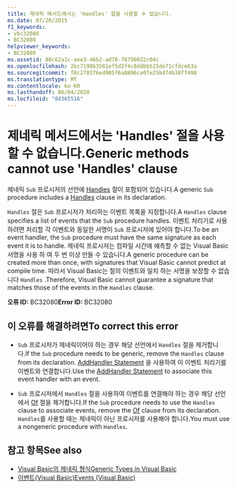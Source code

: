 ```yaml
---
title: 제네릭 메서드에서는 'Handles' 절을 사용할 수 없습니다.
ms.date: 07/20/2015
f1_keywords:
- vbc32080
- BC32080
helpviewer_keywords:
- BC32080
ms.assetid: 88c62a1c-aee3-46b2-ad78-76790022c04c
ms.openlocfilehash: 2bc7198b3581ef5d2f4c8ddbb525de71cfdce63a
ms.sourcegitcommit: f8c270376ed905f6a8896ce0fe25b4f4b38ff498
ms.translationtype: MT
ms.contentlocale: ko-KR
ms.lasthandoff: 06/04/2020
ms.locfileid: "84365516"
---
```

# <a name="generic-methods-cannot-use-handles-clause"></a><span data-ttu-id="96d7a-102">제네릭 메서드에서는 'Handles' 절을 사용할 수 없습니다.</span><span class="sxs-lookup"><span data-stu-id="96d7a-102">Generic methods cannot use 'Handles' clause</span></span>
<span data-ttu-id="96d7a-103">제네릭 `Sub` 프로시저의 선언에 [Handles](../language-reference/statements/handles-clause.md) 절이 포함되어 있습니다.</span><span class="sxs-lookup"><span data-stu-id="96d7a-103">A generic `Sub` procedure includes a [Handles](../language-reference/statements/handles-clause.md) clause in its declaration.</span></span>  
  
 <span data-ttu-id="96d7a-104">`Handles` 절은 `Sub` 프로시저가 처리하는 이벤트 목록을 지정합니다.</span><span class="sxs-lookup"><span data-stu-id="96d7a-104">A `Handles` clause specifies a list of events that the `Sub` procedure handles.</span></span> <span data-ttu-id="96d7a-105">이벤트 처리기로 사용하려면 처리할 각 이벤트와 동일한 서명이 `Sub` 프로시저에 있어야 합니다.</span><span class="sxs-lookup"><span data-stu-id="96d7a-105">To be an event handler, the `Sub` procedure must have the same signature as each event it is to handle.</span></span> <span data-ttu-id="96d7a-106">제네릭 프로시저는 컴파일 시간에 예측할 수 없는 Visual Basic 서명을 사용 하 여 두 번 이상 만들 수 있습니다.</span><span class="sxs-lookup"><span data-stu-id="96d7a-106">A generic procedure can be created more than once, with signatures that Visual Basic cannot predict at compile time.</span></span> <span data-ttu-id="96d7a-107">따라서 Visual Basic는 절의 이벤트와 일치 하는 서명을 보장할 수 없습니다 `Handles` .</span><span class="sxs-lookup"><span data-stu-id="96d7a-107">Therefore, Visual Basic cannot guarantee a signature that matches those of the events in the `Handles` clause.</span></span>  
  
 <span data-ttu-id="96d7a-108">**오류 ID:** BC32080</span><span class="sxs-lookup"><span data-stu-id="96d7a-108">**Error ID:** BC32080</span></span>  
  
## <a name="to-correct-this-error"></a><span data-ttu-id="96d7a-109">이 오류를 해결하려면</span><span class="sxs-lookup"><span data-stu-id="96d7a-109">To correct this error</span></span>  
  
- <span data-ttu-id="96d7a-110">`Sub` 프로시저가 제네릭이어야 하는 경우 해당 선언에서 `Handles` 절을 제거합니다.</span><span class="sxs-lookup"><span data-stu-id="96d7a-110">If the `Sub` procedure needs to be generic, remove the `Handles` clause from its declaration.</span></span> <span data-ttu-id="96d7a-111">[AddHandler Statement](../language-reference/statements/addhandler-statement.md) 을 사용하여 이 이벤트 처리기를 이벤트와 연결합니다.</span><span class="sxs-lookup"><span data-stu-id="96d7a-111">Use the [AddHandler Statement](../language-reference/statements/addhandler-statement.md) to associate this event handler with an event.</span></span>  
  
- <span data-ttu-id="96d7a-112">`Sub` 프로시저에서 `Handles` 절을 사용하여 이벤트를 연결해야 하는 경우 해당 선언에서 [Of](../language-reference/statements/of-clause.md) 절을 제거합니다.</span><span class="sxs-lookup"><span data-stu-id="96d7a-112">If the `Sub` procedure needs to use the `Handles` clause to associate events, remove the [Of](../language-reference/statements/of-clause.md) clause from its declaration.</span></span> <span data-ttu-id="96d7a-113">`Handles`를 사용할 때는 제네릭이 아닌 프로시저를 사용해야 합니다.</span><span class="sxs-lookup"><span data-stu-id="96d7a-113">You must use a nongeneric procedure with `Handles`.</span></span>  
  
## <a name="see-also"></a><span data-ttu-id="96d7a-114">참고 항목</span><span class="sxs-lookup"><span data-stu-id="96d7a-114">See also</span></span>

- [<span data-ttu-id="96d7a-115">Visual Basic의 제네릭 형식</span><span class="sxs-lookup"><span data-stu-id="96d7a-115">Generic Types in Visual Basic</span></span>](../programming-guide/language-features/data-types/generic-types.md)
- [<span data-ttu-id="96d7a-116">이벤트(Visual Basic)</span><span class="sxs-lookup"><span data-stu-id="96d7a-116">Events (Visual Basic)</span></span>](../programming-guide/language-features/events/index.md)
